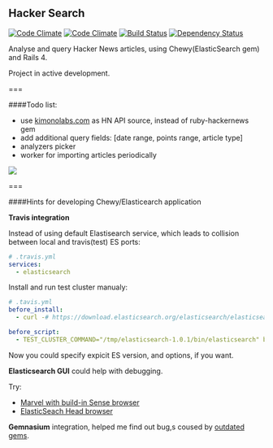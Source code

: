 ## Hacker Search

[![Code Climate](https://codeclimate.com/github/mokrzu/hacker_search.png)](https://codeclimate.com/github/mokrzu/hacker_search)
[![Code Climate](https://codeclimate.com/github/mokrzu/hacker_search/coverage.png)](https://codeclimate.com/github/mokrzu/hacker_search)
[![Build Status](https://travis-ci.org/mokrzu/hacker_search.svg?branch=travis)](https://travis-ci.org/mokrzu/hacker_search)
[![Dependency Status](https://gemnasium.com/mokrzu/hacker_search.svg)](https://gemnasium.com/mokrzu/hacker_search)

Analyse and query Hacker News articles, using Chewy(ElasticSearch gem) and Rails 4.

Project in active development.

===

####Todo list:
* use [kimonolabs.com](http://www.kimonolabs.com/) as HN API source, instead of ruby-hackernews gem
* add additional query fields: [date range, points range, article type]
* analyzers picker
* worker for importing articles periodically

![](https://dl.dropboxusercontent.com/u/7767829/hacker_search.png)

===

####Hints for developing Chewy/Elasticearch application

**Travis integration**

Instead of using default Elastisearch service, which leads to collision between local and travis(test) ES ports:
```yml
# .travis.yml
services:
  - elasticsearch
```
Install and run test cluster manualy:
```yml
# .tavis.yml
before_install:
  - curl -# https://download.elasticsearch.org/elasticsearch/elasticsearch/elasticsearch-1.0.1.tar.gz | tar xz -C /tmp

before_script:
  - TEST_CLUSTER_COMMAND="/tmp/elasticsearch-1.0.1/bin/elasticsearch" bundle exec rake elasticsearch:start
```
Now you could specify expicit ES version, and options, if you want.

**Elasticsearch GUI** could help with debugging.

Try:
* [Marvel with build-in Sense browser](http://www.elasticsearch.org/overview/marvel/download/)
* [ElasticSeach Head browser](http://mobz.github.io/elasticsearch-head/)

**Gemnasium** integration, helped me find out bug,s coused by [outdated gems](https://gemnasium.com/mokrzu/hacker_search).


